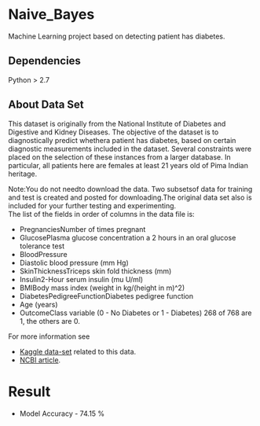 # Naive_Bayes
 Machine Learning project based on detecting patient has diabetes.


## Dependencies
 Python > 2.7

## About Data Set
This  dataset  is  originally  from  the  National  Institute  of  Diabetes  and  Digestive  and  Kidney Diseases. The objective of the dataset is to diagnostically predict whethera patient has diabetes, based  on  certain  diagnostic  measurements  included  in  the dataset.  Several  constraints  were placed on the selection of these instances from a larger database. In particular, all patients here are females at least 21 years old of Pima Indian heritage.

Note:You do not needto download the data. Two subsetsof data for training and test is created and  posted  for  downloading.The  original  data  set  also  is  included  for  your  further  testing  and experimenting.<br>
The list of the fields in order of columns in the data file is:
- PregnanciesNumber of times pregnant
- GlucosePlasma glucose concentration a 2 hours in an oral glucose tolerance test
- BloodPressure
- Diastolic blood pressure (mm Hg)
- SkinThicknessTriceps skin fold thickness (mm)
- Insulin2-Hour serum insulin (mu U/ml)
- BMIBody mass index (weight in kg/(height in m)^2)
- DiabetesPedigreeFunctionDiabetes pedigree function
- Age (years)
- OutcomeClass variable (0 - No Diabetes or 1 - Diabetes) 268 of 768 are 1, the others are 0.

For more information see <br>
- [Kaggle data-set](https://www.kaggle.com/uciml/pima-indians-diabetes-databasePublication) related to this data.
- [NCBI article](https://www.ncbi.nlm.nih.gov/pmc/articles/PMC2245318/pdf/procascamc00018-0276.pdf).


# Result

- Model Accuracy - 74.15 %